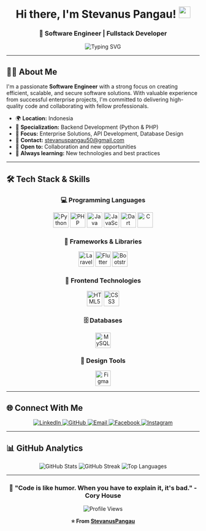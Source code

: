 <div align="center">

# Hi there, I'm Stevanus Pangau! <img src="https://user-images.githubusercontent.com/18350557/176309783-0785949b-9127-417c-8b55-ab5a4333674e.gif" width="30px"/>

### 🚀 Software Engineer | Fullstack Developer

<img src="https://readme-typing-svg.herokuapp.com?font=Fira+Code&pause=1000&color=2F81F7&center=true&vCenter=true&width=600&lines=Ready+to+Build+the+Future+with+you;From+Idea+to+Product;Turning+Ideas+into+Code;Problem+Solver" alt="Typing SVG" />

</div>

---

## 👨‍💻 About Me

I'm a passionate **Software Engineer** with a strong focus on creating efficient, scalable, and secure software solutions. With valuable experience from successful enterprise projects, I'm committed to delivering high-quality code and collaborating with fellow professionals.

- 🌍 **Location:** Indonesia
- 💼 **Specialization:** Backend Development (Python & PHP)
- 🎯 **Focus:** Enterprise Solutions, API Development, Database Design
- 📧 **Contact:** [stevanuspangau50@gmail.com](mailto:stevanuspangau50@gmail.com)
- 🤝 **Open to:** Collaboration and new opportunities
- 🌱 **Always learning:** New technologies and best practices

---

## 🛠️ Tech Stack & Skills

<div align="center">

### 💻 Programming Languages
<p>
<img src="https://raw.githubusercontent.com/danielcranney/readme-generator/main/public/icons/skills/python-colored.svg" width="40" height="40" alt="Python" title="Python"/>
<img src="https://raw.githubusercontent.com/danielcranney/readme-generator/main/public/icons/skills/php-colored.svg" width="40" height="40" alt="PHP" title="PHP"/>
<img src="https://raw.githubusercontent.com/danielcranney/readme-generator/main/public/icons/skills/java-colored.svg" width="40" height="40" alt="Java" title="Java"/>
<img src="https://raw.githubusercontent.com/danielcranney/readme-generator/main/public/icons/skills/javascript-colored.svg" width="40" height="40" alt="JavaScript" title="JavaScript"/>
<img src="https://raw.githubusercontent.com/danielcranney/readme-generator/main/public/icons/skills/dart-colored.svg" width="40" height="40" alt="Dart" title="Dart"/>
<img src="https://raw.githubusercontent.com/danielcranney/readme-generator/main/public/icons/skills/c-colored.svg" width="40" height="40" alt="C" title="C"/>
</p>

### 🚀 Frameworks & Libraries
<p>
<img src="https://raw.githubusercontent.com/danielcranney/readme-generator/main/public/icons/skills/laravel-colored.svg" width="40" height="40" alt="Laravel" title="Laravel"/>
<img src="https://raw.githubusercontent.com/danielcranney/readme-generator/main/public/icons/skills/flutter-colored.svg" width="40" height="40" alt="Flutter" title="Flutter"/>
<img src="https://raw.githubusercontent.com/danielcranney/readme-generator/main/public/icons/skills/bootstrap-colored.svg" width="40" height="40" alt="Bootstrap" title="Bootstrap"/>
</p>

### 🎨 Frontend Technologies
<p>
<img src="https://raw.githubusercontent.com/danielcranney/readme-generator/main/public/icons/skills/html5-colored.svg" width="40" height="40" alt="HTML5" title="HTML5"/>
<img src="https://raw.githubusercontent.com/danielcranney/readme-generator/main/public/icons/skills/css3-colored.svg" width="40" height="40" alt="CSS3" title="CSS3"/>
</p>

### 🗄️ Databases
<p>
<img src="https://raw.githubusercontent.com/danielcranney/readme-generator/main/public/icons/skills/mysql-colored.svg" width="40" height="40" alt="MySQL" title="MySQL"/>
</p>

### 🎨 Design Tools
<p>
<img src="https://raw.githubusercontent.com/danielcranney/readme-generator/main/public/icons/skills/figma-colored.svg" width="40" height="40" alt="Figma" title="Figma"/>
</p>

</div>

---

## 🌐 Connect With Me

<div align="center">

<a href="https://www.linkedin.com/in/stevanus-pangau-6033b6224/" target="_blank">
<img src="https://img.shields.io/badge/LinkedIn-0077B5?style=for-the-badge&logo=linkedin&logoColor=white" alt="LinkedIn"/>
</a>
<a href="https://www.github.com/StevanusPangau" target="_blank">
<img src="https://img.shields.io/badge/GitHub-100000?style=for-the-badge&logo=github&logoColor=white" alt="GitHub"/>
</a>
<a href="mailto:stevanuspangau50@gmail.com">
<img src="https://img.shields.io/badge/Email-D14836?style=for-the-badge&logo=gmail&logoColor=white" alt="Email"/>
</a>
<a href="https://www.facebook.com/stevanus.pangau.9/" target="_blank">
<img src="https://img.shields.io/badge/Facebook-1877F2?style=for-the-badge&logo=facebook&logoColor=white" alt="Facebook"/>
</a>
<a href="http://www.instagram.com/stvan.p" target="_blank">
<img src="https://img.shields.io/badge/Instagram-E4405F?style=for-the-badge&logo=instagram&logoColor=white" alt="Instagram"/>
</a>

</div>

---

## 📊 GitHub Analytics

<div align="center">

<img src="https://github-readme-stats.vercel.app/api?username=StevanusPangau&show_icons=true&theme=radical&hide_border=true&count_private=true" alt="GitHub Stats" />

<img src="https://github-readme-streak-stats.herokuapp.com/?user=StevanusPangau&theme=radical&hide_border=true" alt="GitHub Streak" />

<img src="https://github-readme-stats.vercel.app/api/top-langs/?username=StevanusPangau&layout=compact&theme=radical&hide_border=true" alt="Top Languages" />

</div>

---

<div align="center">

### 💭 "Code is like humor. When you have to explain it, it's bad." - Cory House

<img src="https://komarev.com/ghpvc/?username=StevanusPangau&label=Profile%20views&color=0e75b6&style=flat" alt="Profile Views" />

**⭐ From [StevanusPangau](https://github.com/StevanusPangau)**

</div>
